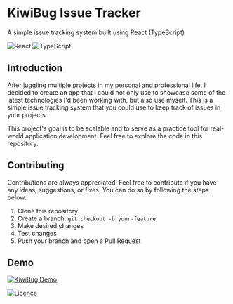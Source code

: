 # KiwiBug Issue Tracker 
A simple issue tracking system built using React (TypeScript)

![React](https://img.shields.io/badge/react-%2320232a.svg?style=for-the-badge&logo=react&logoColor=%2361DAFB)
![TypeScript](https://img.shields.io/badge/typescript-%23007ACC.svg?style=for-the-badge&logo=typescript&logoColor=white)

## Introduction
After juggling multiple projects in my personal and professional life, I decided to create an app that I could not only use to showcase some of the latest technologies I'd been working with, but also use myself. This is a simple issue tracking system that you could use to keep track of issues in your projects.

This project's goal is to be scalable and to serve as a practice tool for real-world application development. Feel free to explore the code in this repository.
## Contributing
Contributions are always appreciated! Feel free to contribute if you have any ideas, suggestions, or fixes. You can do so by following the steps below:

1. Clone this repository
2. Create a branch: `git checkout -b your-feature`
3. Make desired changes
4. Test changes
5. Push your branch and open a Pull Request
## Demo
[![KiwiBug Demo](https://github.com/menezmethod/kiwibug_frontend/blob/master/public/output.gif?raw=true)](https://kiwibug.netlify.app/)

[![Licence](https://img.shields.io/github/license/Ileriayo/markdown-badges?style=for-the-badge)](https://choosealicense.com/licenses/mit/)
